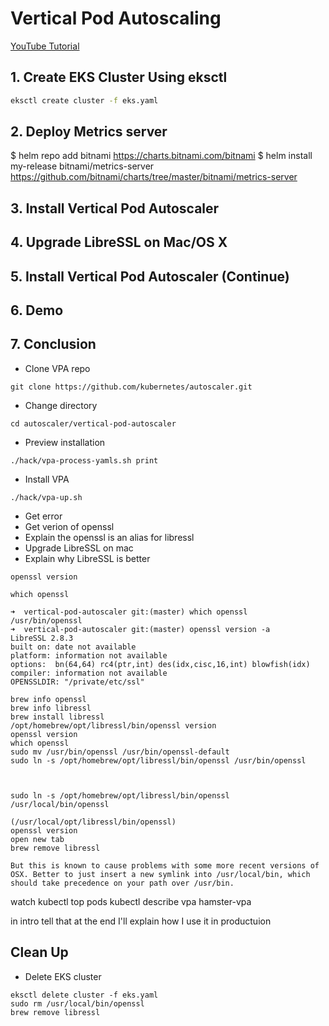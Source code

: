 # Vertical Pod Autoscaling

[YouTube Tutorial]()

## 1. Create EKS Cluster Using eksctl
```bash
eksctl create cluster -f eks.yaml
```

## 2. Deploy Metrics server

$ helm repo add bitnami https://charts.bitnami.com/bitnami
$ helm install my-release bitnami/metrics-server
https://github.com/bitnami/charts/tree/master/bitnami/metrics-server

## 3. Install Vertical Pod Autoscaler

## 4. Upgrade LibreSSL on Mac/OS X

## 5. Install Vertical Pod Autoscaler (Continue)

## 6. Demo

## 7. Conclusion

- Clone VPA repo
```
git clone https://github.com/kubernetes/autoscaler.git
```
- Change directory
```
cd autoscaler/vertical-pod-autoscaler
```
- Preview installation
```
./hack/vpa-process-yamls.sh print
```
- Install VPA
```
./hack/vpa-up.sh
```

- Get error
- Get verion of openssl
- Explain the openssl is an alias for libressl
- Upgrade LibreSSL on mac
- Explain why LibreSSL is better
```
openssl version
```
```
which openssl
```

```
➜  vertical-pod-autoscaler git:(master) which openssl
/usr/bin/openssl
➜  vertical-pod-autoscaler git:(master) openssl version -a
LibreSSL 2.8.3
built on: date not available
platform: information not available
options:  bn(64,64) rc4(ptr,int) des(idx,cisc,16,int) blowfish(idx)
compiler: information not available
OPENSSLDIR: "/private/etc/ssl"
```

```
brew info openssl
brew info libressl
brew install libressl
/opt/homebrew/opt/libressl/bin/openssl version
openssl version
which openssl
sudo mv /usr/bin/openssl /usr/bin/openssl-default
sudo ln -s /opt/homebrew/opt/libressl/bin/openssl /usr/bin/openssl



sudo ln -s /opt/homebrew/opt/libressl/bin/openssl /usr/local/bin/openssl

(/usr/local/opt/libressl/bin/openssl)
openssl version
open new tab
brew remove libressl

But this is known to cause problems with some more recent versions of OSX. Better to just insert a new symlink into /usr/local/bin, which should take precedence on your path over /usr/bin.
```

watch kubectl top pods
kubectl describe vpa hamster-vpa


in intro tell that at the end I'll explain how I use it in productuion

## Clean Up
- Delete EKS cluster
```
eksctl delete cluster -f eks.yaml
sudo rm /usr/local/bin/openssl
brew remove libressl
```
